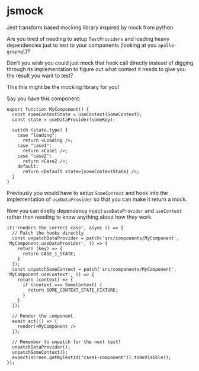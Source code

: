 # jsmock

Jest transform based mocking library inspired by mock from python


Are you tired of needing to setup `TestProviders` and loading heavy dependencies just to test to your components (looking at you `apollo-graphql`)?

Don't you wish you could just mock that hook call directly instead of digging through its implementation to figure out what context it needs to give you the result you want to test?

This this might be the mocking library for you!


Say you have this component:
```
export function MyComponent() {
  const someContextState = useContext(SomeContext);
  const state = useDataProvider(someKey);

  switch (state.type) {
    case "loading":
      return <Loading />;
    case "case1":
      return <Case1 />;
    case "case2":
      return <Case2 />;
    default:
      return <Default state={someContextState} />;
  }
}
```

Previously you would have to setup `SomeContext` and hook into the implementation of `useDataProvider` so that you can make it return a mock.

Now you can diretly dependency inject `useDataProvider` and `useContext` rather than needing to know anything about how they work.

```
it('renders the correct case', async () => {
  // Patch the hooks directly
  const unpatchDataProvider = patch('src/components/MyComponent', 'MyComponent.useDataProvider', () => {
    return (key) => {
      return CASE_1_STATE;
    }
  });
  const unpatchSomeContext = patch('src/components/MyComponent', 'MyComponent.useContext', () => {
    return (context) => {
      if (context === SomeContext) {
        return SOME_CONTEXT_STATE_FIXTURE;
      }
    }
  });
  
  // Render the component
  await act(() => {
    render(<MyComponent />
  });
  
  // Remember to unpatch for the next test!
  unpatchDataProvider();
  unpatchSomeContext();
  expect(screen.getByTestId("case1-component")).toBeVisible();
});


```
